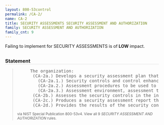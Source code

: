 ```yaml
---
layout: 800-53control
permalink: /CA-2/
name: CA-2
title: SECURITY ASSESSMENTS SECURITY ASSESSMENT AND AUTHORIZATION
family: SECURITY ASSESSMENT AND AUTHORIZATION
family_cnt: 9
---
```

<p class="text-info">Failing to implement for SECURITY ASSESSMENTS is of <b>LOW</b> impact.</p>

<h3 style="border-bottom:1px solid #ddd;margin:30px 0 8px 0;">Statement</h3>
<blockquote>
<pre>     The organization: 
      (CA-2a.) Develops a security assessment plan that describes the scope of the assessment including: 
        (CA-2a.1.) Security controls and control enhancements under assessment; 
        (CA-2a.2.) Assessment procedures to be used to determine security control effectiveness; and 
        (CA-2a.3.) Assessment environment, assessment team, and assessment roles and responsibilities; 
      (CA-2b.) Assesses the security controls in the information system and its environment of operation [Assignment: organization-defined frequency] to determine the extent to which the controls are implemented correctly, operating as intended, and producing the desired outcome with respect to meeting established security requirements; 
      (CA-2c.) Produces a security assessment report that documents the results of the assessment; and 
      (CA-2d.) Provides the results of the security control assessment to [Assignment: organization-defined individuals or roles]. 
</pre>
<p><small>via NIST Special Publication 800-53v4. View all 9 <i>SECURITY ASSESSMENT AND AUTHORIZATION</i> rules. <a href="/cce/ssg/group/$Group_id"><span class="glyphicon glyphicon-link"></span></a> </small></p>
</blockquote>

